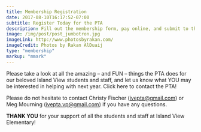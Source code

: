 ```yaml
---
title: Membership Registration
date: 2017-08-10T16:17:52-07:00
subtitle: Register Today for the PTA
description: Fill out the membership form, pay online, and submit to the PTA board.
image: /img/post/post_jumbotron.jpg
imageLink: http://www.photosbyrakan.com/
imageCredit: Photos by Rakan AlDuaij
type: "membership"
markup: "mmark"
---
```


Please take a look at all the amazing – and FUN – things the PTA does for our beloved Island View students and staff, and let us know what YOU may be interested in helping with next year. Click here to contact the PTA!

Please do not hesitate to contact Christy Fischer ([ivepta@gmail.com](ivepta@gmail.com)) or
Meg Mourning ([ivepta.vp@gmail.com](ivepta.vp@gmail.com)) if you have any questions. 
 
**THANK YOU** for your support of all the students and staff at Island View Elementary!